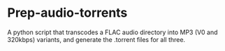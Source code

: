 # Prep-audio-torrents
A python script that transcodes a FLAC audio directory into MP3 (V0 and 320kbps) variants, and generate the .torrent files for all three. 
